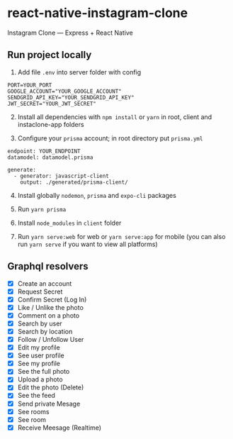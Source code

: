 # react-native-instagram-clone

Instagram Clone — Express + React Native

## Run project locally

1. Add file `.env` into server folder with config

```
PORT=YOUR_PORT
GOOGLE_ACCOUNT="YOUR_GOOGLE_ACCOUNT"
SENDGRID_API_KEY="YOUR_SENDGRID_API_KEY"
JWT_SECRET="YOUR_JWT_SECRET"
```

2. Install all dependencies with `npm install` or `yarn` in root, client and instaclone-app folders

3. Configure your `prisma` account; in root directory put `prisma.yml`

```
endpoint: YOUR_ENDPOINT
datamodel: datamodel.prisma

generate:
  - generator: javascript-client
    output: ./generated/prisma-client/
```

4. Install globally `nodemon`, `prisma` and `expo-cli` packages

5. Run `yarn prisma`

6. Install `node_modules` in `client` folder

7. Run `yarn serve:web` for web or `yarn serve:app` for mobile (you can also run `yarn serve` if you want to view all platforms)

## Graphql resolvers

- [x] Create an account
- [x] Request Secret
- [x] Confirm Secret (Log In)
- [x] Like / Unlike the photo
- [x] Comment on a photo
- [x] Search by user
- [x] Search by location
- [x] Follow / Unfollow User
- [x] Edit my profile
- [x] See user profile
- [x] See my profile
- [x] See the full photo
- [x] Upload a photo
- [x] Edit the photo (Delete)
- [x] See the feed
- [x] Send private Mesage
- [x] See rooms
- [x] See room
- [x] Receive Meesage (Realtime)
